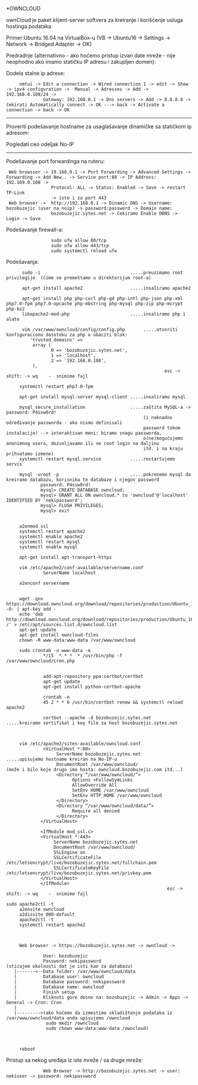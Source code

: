 *OWNCLOUD

ownCloud je paket klijent-server softvera za kreiranje i korišćenje usluga hostinga podataka


Primer:Ubuntu 16.04 na VirtualBox-u (VB -> Ubuntu16 -> Settings -> Network -> Bridged Adapter -> OK)


Predradnje (alternativno - ako hoćemo pristup izvan date mreže - nije neophodno ako imamo statičku IP adresu i zakupljen domen):

Dodela stalne ip adrese:

         nmtui -> Edit a connection -> Wired connection 1 -> edit -> Show -> ipv4 configuration ->  Manual -> Adresses -> Add -> 192.168.0.108/24 ->  
                  Gateway: 192.168.0.1 -> Dns servers -> Add -> 8.8.8.8 -> čekirati Automatically connect -> OK ---> back -> Activate a  connection -> back -> OK
---
Proveriti podešavanje hostname za usaglašavanje dinamičke sa statičkom ip adresom:          

Pogledati ceo odeljak No-IP 

---         
Podešavanje port forwardinga na ruteru:
 
     Web browsser -> 19.168.0.1 -> Port Forwarding -> Advanced Settings -> Forwarding -> Add New.. -> Service port:80 -> IP Address: 192.169.0.108 ->
                     Protocol: ALL -> Status: Enabled -> Save -> restart TP-Link
                     -> isto i za port 443
     Web browser ->  http://192.168.0.1 -> Dinamic DNS -> Username: bozobuzejic (user na noip) -> password:password -> Domain name:
                     bozobuzejic.sytes.net -> čekiramo Enable DDNS -> Login -> Save
         
Podešavanje firewall-a: 
     
                     sudo ufw allow 80/tcp
                     sudo ufw allow 443/tcp
                     sudo systemctl reload ufw

Podešavanja:                     

          sudo -i                                  .....preuzimamo root privilegije  (čime se premeštamo u direktorijum root-a)
         
          apt-get install apache2                  .....insaliramo apache2
               
          apt-get install php php-curl php-gd php-intl php-json php-xml php7.0-fpm php7.0-opcache php-mbstring php-mysql php-zip php-mcrypt php-bz2 
          libapache2-mod-php                       .....insaliramo php i alate
          
          vim /var/www/owncloud/config/config.php       .....otvoriti konfiguracionu datoteku za php o ubaciti blok:
             'trusted_domains' =>
              array (
                     0 => 'bozobuzejic.sytes.net',
                     1 => 'localhost',
                     2 => '192.168.0.108',
              ),
                                                                esc -> shift: -> wq    -  snimimo fajl
                                                                
         systemctl restart php7.0-fpm
        
         apt-get install mysql-server mysql-client .....insaliramo mysql
        
         mysql_secure_installation                 .....zaštita MySQL-a -> password: P4ssw0rd!
                                                        (i naknadno određivanje passworda - ako nismo definisali 
                                                        password tokom instalacije) --> interaktivan meni: biramo snagu passworda, 
                                                        o(ne)mogućujemo anonimnog usera, dozvoljavamo ili ne root login na daljinu 
                                                        itd. i na kraju prihvatamo izmene)
         systemctl restart mysql.service           .....restartujemo servis                                            
              
         mysql -uroot -p                           .....pokrenemo mysql da kreiramo databazu, korisnika te databaze i njegov password
                 password: P4ssw0rd!
                 mysql> CREATE DATABASE owncloud;
                 mysql> GRANT ALL ON owncloud.* to 'owncloud'@'localhost' IDENTIFIED BY 'nekipassword';
                 mysql> FLUSH PRIVILEGES;
                 mysql> exit                                              
         
         
         a2enmod ssl
         systemctl restart apache2
         systemctl enable apache2 
         systemctl restart mysql
         systemctl enable mysql
         
         apt-get install apt-transport-https
               
         vim /etc/apache2/conf-available/servername.conf     
                  ServerName localhost
                  
         a2enconf servername
          
               
         wget -qnv https://download.owncloud.org/download/repositories/production/Ubuntu_16.04/Release.key -O- | apt-key add -
         echo 'deb http://download.owncloud.org/download/repositories/production/Ubuntu_16.04/ /' > /etc/apt/sources.list.d/owncloud.list
         apt-get update
         apt-get install owncloud-files
         chown -R www-data:www-data /var/www/owncloud
         
         sudo crontab -u www-data -e
                  */15  * * *  * /usr/bin/php -f /var/www/owncloud/cron.php
                  
                  
                  add-apt-repository ppa:certbot/certbot
                  apt-get update
                  apt-get install python-certbot-apache
                  
                  crontab -e
                  45 2 * * 6 /usr/bin/certbot renew && systemctl reload apache2
                  
                  certbot --apache -d bozobuzejic.sytes.net                               .....kreiramo sertifikat i key file za host bozobuzejic.sytes.net
         
  
         
         vim /etc/apache2/sites-available/owncloud.conf   
                  <VirtualHost *:80>
                       ServerName bozobuzejic.sytes.net                                    .....upisujemo hostname kreiran na No-IP-u 
                       DocumentRoot /var/www/owncloud/                                          (može i bilo koje drugo ime hosta: owncloud.bozobuzejic.com itd...)    
                       <Directory “/var/www/owncloud/”>                                                    
                             Options +FollowSymLinks
                             AllowOverride All
                             SetEnv HOME /var/www/owncloud
                             SetEnv HTTP_HOME /var/www/owncloud
                       </Directory>
                       <Directory “/var/www/owncloud/data/”>
                             Require all denied
                       </Directory>
                 </VirtualHost> 
                 
                 <IfModule mod_ssl.c>
                 <VirtualHost *:443>
                      ServerName bozobuzejic.sytes.net
                      DocumentRoot /var/www/owncloud/ 
                      SSLEngine on
                      SSLCertificateFile /etc/letsencrypt/live/bozobuzejic.sytes.net/fullchain.pem
                      SSLCertificateKeyFile /etc/letsencrypt/live/bozobuzejic.sytes.net/privkey.pem
                 </VirtualHost>
                 </IfModule>
                                                                 esc -> shift: -> wq    -  snimimo fajl
          
    sudo apache2ctl -t
         a2ensite owncloud
         a2dissite 000-default
         apache2ctl -t
         systemctl restart apache2   
         
         

         Web browser -> https://bozobuzejic.sytes.net -> ownCloud ->
                  
                  User: bozobuzejic
                  Password: nekipassword                             (sticajem okolnosti dat je isti kao za databazu)
       |-------<--Data folder: /var/www/owncloud/data
       |          Database user: owncloud
       |          Database password: nekipassword
       |          Database name: owncloud
       |          Finish setup
       |          Kliknuti gore desno na: bozobuzejic -> Admin -> Apps -> General -> Cron: Cron
       |
       |--------->(ako hoćemo da izmestimo skladištenje podataka iz /var/www/owncloud/data onda upisujemo /owncloud
                   sudo mkdir /owncloud
                   sudo chown www-data:www-data /owncloud)
                 
    
                  
         reboot
                  
                  
  Pristup sa nekog uređaja iz iste mreže / sa druge mreže:
      
                  Web Browser -> http://bozobuzejic.sytes.net -> user: nekiuser -> password: nekipassword
                  
                  